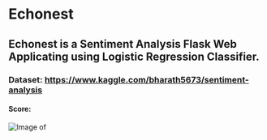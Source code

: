 # Echonest
## Echonest is a Sentiment Analysis Flask Web Applicating using Logistic Regression Classifier.
### Dataset: https://www.kaggle.com/bharath5673/sentiment-analysis

#### Score:
![Image of ](https://i.imgur.com/bjXfv1V.png)